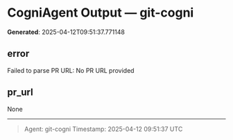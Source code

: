 # CogniAgent Output — git-cogni

**Generated**: 2025-04-12T09:51:37.771148

## error
Failed to parse PR URL: No PR URL provided

## pr_url
None

---
> Agent: git-cogni
> Timestamp: 2025-04-12 09:51:37 UTC
